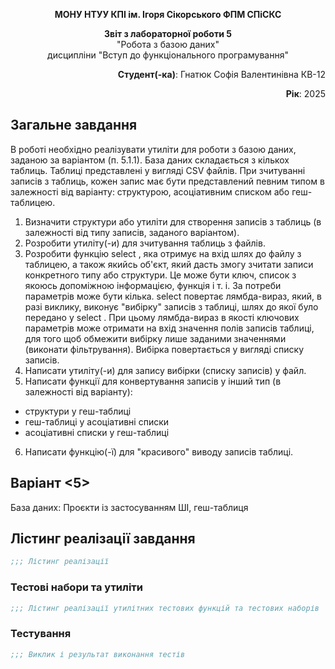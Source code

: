 <p align="center"><b>МОНУ НТУУ КПІ ім. Ігоря Сікорського ФПМ СПіСКС</b></p>
<p align="center">
<b>Звіт з лабораторної роботи 5</b><br/>
"Робота з базою даних"<br/>
дисципліни "Вступ до функціонального програмування"
</p>
<p align="right"><b>Студент(-ка)</b>: Гнатюк Софія Валентинівна КВ-12</p>
<p align="right"><b>Рік</b>: 2025</p>

## Загальне завдання
В роботі необхідно реалізувати утиліти для роботи з базою даних, заданою за варіантом (п. 5.1.1). База даних складається з кількох таблиць. Таблиці представлені у вигляді CSV файлів. При зчитуванні записів з таблиць, кожен запис має бути представлений певним типом в залежності від варіанту: структурою, асоціативним списком або геш-таблицею.
1. Визначити структури або утиліти для створення записів з таблиць (в залежності від типу записів, заданого варіантом).
2. Розробити утиліту(-и) для зчитування таблиць з файлів.
3. Розробити функцію select , яка отримує на вхід шлях до файлу з таблицею, а також якийсь об'єкт, який дасть змогу зчитати записи конкретного типу або структури. Це може бути ключ, список з якоюсь допоміжною інформацією, функція і т. і. За потреби параметрів може бути кілька. select повертає лямбда-вираз, який, в разі виклику, виконує "вибірку" записів з таблиці, шлях до якої було передано у select . При цьому лямбда-вираз в якості ключових параметрів може отримати на вхід значення полів записів таблиці, для того щоб обмежити вибірку лише заданими значеннями (виконати фільтрування). Вибірка повертається у вигляді списку записів.
4. Написати утиліту(-и) для запису вибірки (списку записів) у файл.
5. Написати функції для конвертування записів у інший тип (в залежності від варіанту):
- структури у геш-таблиці
- геш-таблиці у асоціативні списки
- асоціативні списки у геш-таблиці
6. Написати функцію(-ї) для "красивого" виводу записів таблиці.
## Варіант <5>
База даних: Проєкти із застосуванням ШІ, геш-таблиця
## Лістинг реалізації завдання
```lisp
;;; Лістинг реалізації
```
### Тестові набори та утиліти
```lisp
;;; Лістинг реалізації утилітних тестових функцій та тестових наборів
```
### Тестування
```lisp
;;; Виклик і результат виконання тестів
```
